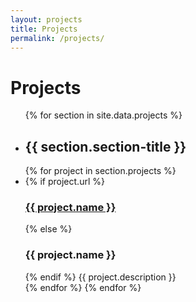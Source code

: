 ```yaml
---
layout: projects
title: Projects
permalink: /projects/
---
```


# Projects
<ul class="section-list">
  {% for section in site.data.projects %}
  <li class="section-block">
    <h2>{{ section.section-title }}</h2>
    {% for project in section.projects %}
      <li class="project-block">
        <i class="fab fa-{{ project.icon }}"></i>
        {% if project.url %}
        <a href="{{ project.url }}"><h3>{{ project.name }}</h3></a>
        {% else %}
          <h3>{{ project.name }}</h3>
        {% endif %}
        <span>{{ project.description }}</span>
      </li>
    {% endfor %}
  </li>
  {% endfor %}
</ul>
